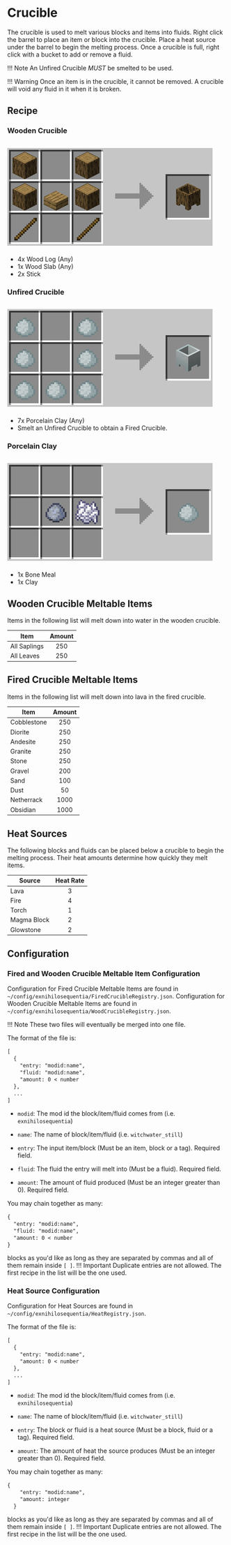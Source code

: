 Crucible
========
The crucible is used to melt various blocks and items into fluids. Right click the barrel to place an item or block into the crucible. Place a heat source under the barrel to begin the melting process. Once a crucible is full, right click with a bucket to add or remove a fluid.

!!! Note
    An Unfired Crucible *MUST* be smelted to be used.

!!! Warning
    Once an item is in the crucible, it cannot be removed. A crucible will void any fluid in it when it is broken.

Recipe
------
### Wooden Crucible
![](../images/recipes/crucible_wooden.png)
---
- 4x Wood Log (Any)
- 1x Wood Slab (Any)
- 2x Stick

### Unfired Crucible
![](../images/recipes/crucible_unfired.png)
---
- 7x Porcelain Clay (Any)
- Smelt an Unfired Crucible to obtain a Fired Crucible.

### Porcelain Clay
![](../images/recipes/porcelain_clay.png)
---
- 1x Bone Meal
- 1x Clay

Wooden Crucible Meltable Items
------------------------------
Items in the following list will melt down into water in the wooden crucible.

| Item         | Amount |
|--------------|:------:|
| All Saplings | 250    |
| All Leaves   | 250    |

Fired Crucible Meltable Items
-----------------------------
Items in the following list will melt down into lava in the fired crucible.

| Item         | Amount |
|--------------|:------:|
| Cobblestone  | 250    |
| Diorite      | 250    |
| Andesite     | 250    |
| Granite      | 250    |
| Stone        | 250    |
| Gravel       | 200    |
| Sand         | 100    |
| Dust         | 50     |
| Netherrack   | 1000   |
| Obsidian     | 1000   |

Heat Sources
------------
The following blocks and fluids can be placed below a crucible to begin the melting process. Their heat amounts determine how quickly they melt items.

| Source      | Heat Rate |
|-------------|:---------:|
| Lava        | 3         |
| Fire        | 4         |
| Torch       | 1         |
| Magma Block | 2         |
| Glowstone   | 2         |

Configuration
-------------
### Fired and Wooden Crucible Meltable Item Configuration
Configuration for Fired Crucible Meltable Items are found in `~/config/exnihilosequentia/FiredCrucibleRegistry.json`.
Configuration for Wooden Crucible Meltable Items are found in `~/config/exnihilosequentia/WoodCrucibleRegistry.json`.

!!! Note
    These two files will eventually be merged into one file.

The format of the file is: 
```
[
  {
    "entry: "modid:name",
    "fluid: "modid:name",
    "amount: 0 < number
  },
  ...
]
```
- `modid`: The mod id the block/item/fluid comes from (i.e. `exnihilosequentia`)
- `name`: The name of block/item/fluid (i.e. `witchwater_still`)

- `entry`: The input item/block (Must be an item, block or a tag). Required field.
- `fluid`: The fluid the entry will melt into (Must be a fluid). Required field.
- `amount`: The amount of fluid produced (Must be an integer greater than 0). Required field.

You may chain together as many:
```
{
  "entry: "modid:name",
  "fluid: "modid:name",
  "amount: 0 < number
}
```
blocks as you'd like as long as they are separated by commas and all of them remain inside `[ ]`.
!!! Important
    Duplicate entries are not allowed. The first recipe in the list will be the one used.
    
### Heat Source Configuration
Configuration for Heat Sources are found in `~/config/exnihilosequentia/HeatRegistry.json`.

The format of the file is: 
```
[
  {
    "entry: "modid:name",
    "amount: 0 < number
  },
  ...
]
```
- `modid`: The mod id the block/item/fluid comes from (i.e. `exnihilosequentia`)
- `name`: The name of block/item/fluid (i.e. `witchwater_still`)

- `entry`: The block or fluid is a heat source (Must be a block, fluid or a tag). Required field.
- `amount`: The amount of heat the source produces (Must be an integer greater than 0). Required field.

You may chain together as many:
```
{
    "entry: "modid:name",
    "amount: integer
  }
```
blocks as you'd like as long as they are separated by commas and all of them remain inside `[ ]`.
!!! Important
    Duplicate entries are not allowed. The first recipe in the list will be the one used.